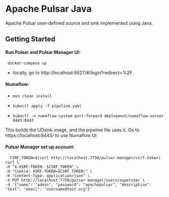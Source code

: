 # Apache Pulsar Java 
Apache Pulsar user-defined source and sink implemented using Java. 

## Getting Started
#### Run Pulsar and Pulsar Manager UI:
``` docker-compose up```

- locally, go to http://localhost:9527/#/login?redirect=%2F

#### Numaflow:
*     mvn clean install
*     kubectl apply -f pipeline.yaml
*     kubectl -n numaflow-system port-forward deployment/numaflow-server 8443:8443

This builds the UDsink image, and the pipeline file uses it. Go to https://localhost:8443/ to use Numaflow UI

#### Pulsar Manager set up account:
````
  CSRF_TOKEN=$(curl http://localhost:7750/pulsar-manager/csrf-token)
curl \
-H "X-XSRF-TOKEN: $CSRF_TOKEN" \
-H "Cookie: XSRF-TOKEN=$CSRF_TOKEN;" \
-H "Content-Type: application/json" \
-X PUT http://localhost:7750/pulsar-manager/users/superuser \
-d '{"name": "admin", "password": "apachepulsar", "description": "test", "email": "username@test.org"}'
````



